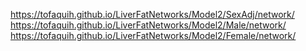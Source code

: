 
https://tofaquih.github.io/LiverFatNetworks/Model2/SexAdj/network/
https://tofaquih.github.io/LiverFatNetworks/Model2/Male/network/
https://tofaquih.github.io/LiverFatNetworks/Model2/Female/network/